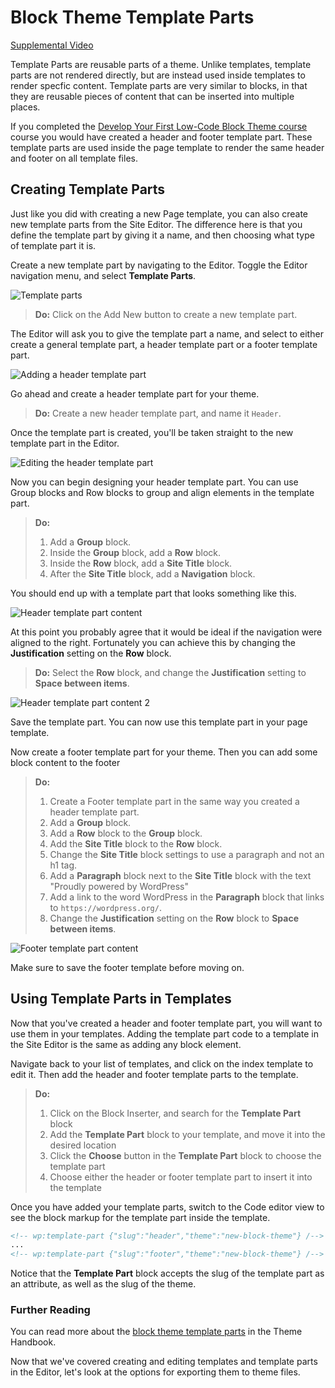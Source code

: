 # Block Theme Template Parts

[Supplemental Video](https://wordpress.org/support/article/site-editor/)

Template Parts are reusable parts of a theme. Unlike templates, template parts are not rendered directly, but are instead used inside templates to render specfic content. Template parts are very similar to blocks, in that they are reusable pieces of content that can be inserted into multiple places.

If you completed the [Develop Your First Low-Code Block Theme course](https://learn.wordpress.org/course/develop-your-first-low-code-block-theme/) course you would have created a header and footer template part. These template parts are used inside the page template to render the same header and footer on all template files.

## Creating Template Parts

Just like you did with creating a new Page template, you can also create new template parts from the Site Editor. The difference here is that you define the template part by giving it a name, and then choosing what type of template part it is.

Create a new template part by navigating to the Editor. Toggle the Editor navigation menu, and select **Template Parts**.

![Template parts](https://learn.wordpress.org/files/2022/10/editor-template-parts.png)

> **Do:** Click on the Add New button to create a new template part. 

The Editor will ask you to give the template part a name, and select to either create a general template part, a header template part or a footer template part. 

![Adding a header template part](https://learn.wordpress.org/files/2022/10/editor-header-template-part.png)

Go ahead and create a header template part for your theme.

> **Do:** Create a new header template part, and name it `Header`.

Once the template part is created, you'll be taken straight to the new template part in the Editor.

![Editing the header template part](https://learn.wordpress.org/files/2022/10/editor-edit-header-template-part.png)

Now you can begin designing your header template part. You can use Group blocks and Row blocks to group and align elements in the template part.

> **Do:** 
> 1. Add a **Group** block.
> 2. Inside the **Group** block, add a **Row** block.
> 3. Inside the **Row** block, add a **Site Title** block.
> 4. After the **Site Title** block, add a **Navigation** block.

You should end up with a template part that looks something like this.

![Header template part content](https://learn.wordpress.org/files/2022/10/editor-header-template-part-content.png)

At this point you probably agree that it would be ideal if the navigation were aligned to the right. Fortunately you can achieve this by changing the **Justification** setting on the **Row** block. 

> **Do:** Select the **Row** block, and change the **Justification** setting to **Space between items**.

![Header template part content 2](https://learn.wordpress.org/files/2022/10/editor-header-template-part-content-space.png)

Save the template part. You can now use this template part in your page template.

Now create a footer template part for your theme. Then you can add some block content to the footer

> **Do:**
> 1. Create a Footer template part in the same way you created a header template part.
> 2. Add a **Group** block.
> 3. Add a **Row** block to the **Group** block.
> 4. Add the **Site Title** block to the **Row** block.
> 5. Change the **Site Title** block settings to use a paragraph and not an h1 tag.
> 6. Add a **Paragraph** block next to the **Site Title** block with the text "Proudly powered by WordPress"
> 7. Add a link to the word WordPress in the **Paragraph** block that links to `https://wordpress.org/`.
> 8. Change the **Justification** setting on the **Row** block to **Space between items**.

![Footer template part content](https://learn.wordpress.org/files/2022/10/editor-footer-template-part-content.png)

Make sure to save the footer template before moving on.

## Using Template Parts in Templates

Now that you've created a header and footer template part, you will want to use them in your templates. Adding the template part code to a template in the Site Editor is the same as adding any block element. 

Navigate back to your list of templates, and click on the index template to edit it. Then add the header and footer template parts to the template. 

> **Do:**
> 1. Click on the Block Inserter, and search for the **Template Part** block
> 2. Add the **Template Part** block to your template, and move it into the desired location
> 2. Click the **Choose** button in the **Template Part** block to choose the template part
> 4. Choose either the header or footer template part to insert it into the template

Once you have added your template parts, switch to the Code editor view to see the block markup for the template part inside the template.

```html
<!-- wp:template-part {"slug":"header","theme":"new-block-theme"} /-->
...
<!-- wp:template-part {"slug":"footer","theme":"new-block-theme"} /-->
```

Notice that the **Template Part** block accepts the slug of the template part as an attribute, as well as the slug of the theme. 

### Further Reading

You can read more about the [block theme template parts](https://developer.wordpress.org/themes/block-themes/templates-and-template-parts/) in the Theme Handbook.

Now that we've covered creating and editing templates and template parts in the Editor, let's look at the options for exporting them to theme files.